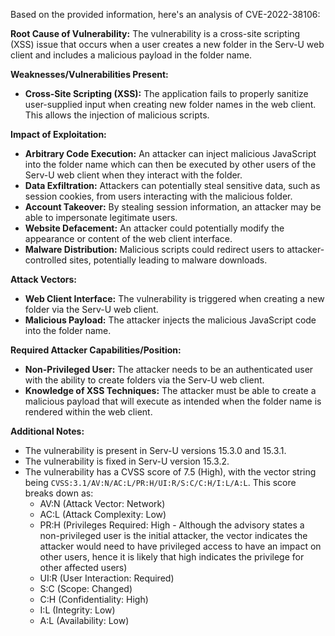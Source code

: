 Based on the provided information, here's an analysis of CVE-2022-38106:

**Root Cause of Vulnerability:**
The vulnerability is a cross-site scripting (XSS) issue that occurs when a user creates a new folder in the Serv-U web client and includes a malicious payload in the folder name.

**Weaknesses/Vulnerabilities Present:**
- **Cross-Site Scripting (XSS):** The application fails to properly sanitize user-supplied input when creating new folder names in the web client. This allows the injection of malicious scripts.

**Impact of Exploitation:**
- **Arbitrary Code Execution:** An attacker can inject malicious JavaScript into the folder name which can then be executed by other users of the Serv-U web client when they interact with the folder.
- **Data Exfiltration:** Attackers can potentially steal sensitive data, such as session cookies, from users interacting with the malicious folder.
- **Account Takeover:**  By stealing session information, an attacker may be able to impersonate legitimate users.
- **Website Defacement:** An attacker could potentially modify the appearance or content of the web client interface.
- **Malware Distribution:** Malicious scripts could redirect users to attacker-controlled sites, potentially leading to malware downloads.

**Attack Vectors:**
- **Web Client Interface:** The vulnerability is triggered when creating a new folder via the Serv-U web client.
- **Malicious Payload:** The attacker injects the malicious JavaScript code into the folder name.

**Required Attacker Capabilities/Position:**
- **Non-Privileged User:** The attacker needs to be an authenticated user with the ability to create folders via the Serv-U web client.
- **Knowledge of XSS Techniques:** The attacker must be able to create a malicious payload that will execute as intended when the folder name is rendered within the web client.

**Additional Notes:**

- The vulnerability is present in Serv-U versions 15.3.0 and 15.3.1.
- The vulnerability is fixed in Serv-U version 15.3.2.
- The vulnerability has a CVSS score of 7.5 (High), with the vector string being `CVSS:3.1/AV:N/AC:L/PR:H/UI:R/S:C/C:H/I:L/A:L`. This score breaks down as:
    -   AV:N (Attack Vector: Network)
    -   AC:L (Attack Complexity: Low)
    -   PR:H (Privileges Required: High - Although the advisory states a non-privileged user is the initial attacker, the vector indicates the attacker would need to have privileged access to have an impact on other users, hence it is likely that high indicates the privilege for other affected users)
    -   UI:R (User Interaction: Required)
    -   S:C (Scope: Changed)
    -   C:H (Confidentiality: High)
    -   I:L (Integrity: Low)
    -   A:L (Availability: Low)